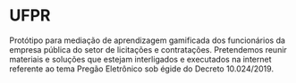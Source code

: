 # UFPR
Protótipo para mediação de aprendizagem gamificada dos funcionários da empresa pública do setor de licitações e contratações. Pretendemos reunir materiais e soluções que estejam interligados e executados na internet referente ao tema Pregão Eletrônico sob égide do Decreto 10.024/2019.
